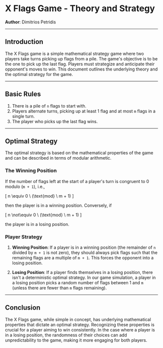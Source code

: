 # X Flags Game - Theory and Strategy
**Author**: Dimitrios Petridis

---

## Introduction

The X Flags game is a simple mathematical strategy game where two players take turns picking up flags from a pile. The game's objective is to be the one to pick up the last flag. Players must strategize and anticipate their opponent's moves to win. This document outlines the underlying theory and the optimal strategy for the game.

---

## Basic Rules

1. There is a pile of `n` flags to start with.
2. Players alternate turns, picking up at least 1 flag and at most `m` flags in a single turn.
3. The player who picks up the last flag wins.

---

## Optimal Strategy

The optimal strategy is based on the mathematical properties of the game and can be described in terms of modular arithmetic.

### The Winning Position

If the number of flags left at the start of a player's turn is congruent to 0 modulo (`m + 1`), i.e.,

\[ n \equiv 0 \ (\text{mod} \ m + 1) \]

then the player is in a winning position. Conversely, if

\[ n \not\equiv 0 \ (\text{mod} \ m + 1) \]

the player is in a losing position.

### Player Strategy

1. **Winning Position**: If a player is in a winning position (the remainder of `n` divided by `m + 1` is not zero), they should always pick flags such that the remaining flags are a multiple of `m + 1`. This forces the opponent into a losing position.

2. **Losing Position**: If a player finds themselves in a losing position, there isn't a deterministic optimal strategy. In our game simulation, a player in a losing position picks a random number of flags between 1 and `m` (unless there are fewer than `m` flags remaining).

---

## Conclusion

The X Flags game, while simple in concept, has underlying mathematical properties that dictate an optimal strategy. Recognizing these properties is crucial for a player aiming to win consistently. In the case where a player is in a losing position, the randomness of their choices can add unpredictability to the game, making it more engaging for both players.
